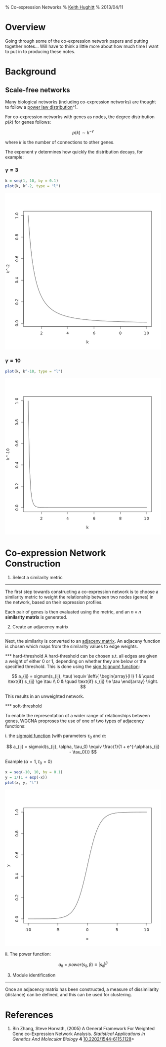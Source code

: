 % Co-expression Networks
% [Keith Hughitt](khughitt@umd.edu)
% 2013/04/11

Overview
========
Going through some of the co-expression network papers and putting together
notes... Will have to think a little more about how much time I want to put
in to producing these notes.

Background
==========

Scale-free networks
-------------------
Many biological networks (including co-expression networks) are thought to
follow a [power law distribution](https://en.wikipedia.org/wiki/Power_law)^1.

For co-expression networks with genes as nodes, the degree distribution $p(k)$
for genes follows:

$$
p(k) \sim k^{-\gamma}
$$

where $k$ is the number of connections to other genes.

The exponent $\gamma$ determines how quickly the distribution decays,
for example:

### $\gamma = 3$

```r
k = seq(1, 10, by = 0.1)
plot(k, k^-2, type = "l")
```

![plot of chunk powerlaw_plot1](figure/powerlaw_plot1.png) 


### $\gamma = 10$

```r
plot(k, k^-10, type = "l")
```

![plot of chunk powerlaw_plot2](figure/powerlaw_plot2.png) 


Co-expression Network Construction
==================================

1. Select a similarity metric
-----------------------------
The first step towards constructing a co-expression network is to choose a
similarity metric to weight the relationship between two nodes (genes) in the 
network, based on their expression profiles.

Each pair of genes is then evaluated using the metric, and an $n \times n$ **similarity 
matrix** is generated.

2. Create an adjacency matrix
-----------------------------
Next, the similarity is converted to an [adjaceny matrix](http://en.wikipedia.org/wiki/Adjacency_matrix).
An adjaceny function is chosen which maps from the similarity values to edge
weights.

*** hard-threshold
A hard-threshold can be chosen s.t. all edges are given a weight of either 0
or 1, depending on whether they are below or the specified threshold. This is
done using the [sign (signum) function](http://en.wikipedia.org/wiki/Signum_function):

$$
a_{ij} = signum(s_{ij}, \tau) \equiv \left\{ 
  \begin{array}{l l}
    1 & \quad \text{if} s_{ij} \ge \tau \\
    0 & \quad \text{if} s_{ij} \le \tau
  \end{array}
\right.
$$

This results in an unweighted network.

*** soft-threshold

To enable the representation of a wider range of relationships between genes,
WGCNA proproses the use of one of two types of adjacency functions:

i. the [sigmoid function](http://en.wikipedia.org/wiki/Sigmoid_function) (with parameters
$\tau_0$ and $\alpha$:

$$
a_{ij} = sigmoid(s_{ij}, \alpha, \tau_0) \equiv \frac{1}{1 + e^{-\alpha(s_{ij} - \tau_0)}}
$$

Example ($\alpha = 1, \tau_0 = 0$)


```r
x = seq(-10, 10, by = 0.1)
y = 1/(1 + exp(-x))
plot(x, y, "l")
```

![plot of chunk sigmoid_plot](figure/sigmoid_plot.png) 


ii. The power function:

$$
a_{ij} = power(s_{ij}, \beta) \equiv |s_{ij}|^\beta
$$


3. Module identification
------------------------
Once an adjacency matrix has been constructed, a measure of dissimilarity
(distance) can be defined, and this can be used for clustering.



References
==========
1. Bin Zhang, Steve Horvath,   (2005) A General Framework For Weighted Gene co-Expression Network Analysis.  *Statistical Applications in Genetics And Molecular Biology*  **4**  [10.2202/1544-6115.1128](http://dx.doi.org/10.2202/1544-6115.1128)>
